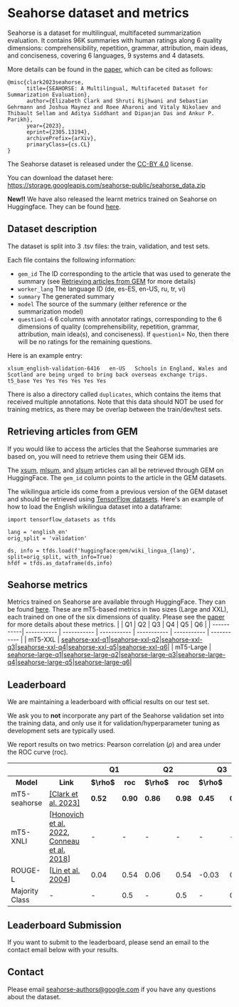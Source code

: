 # Seahorse dataset and metrics

Seahorse is a dataset for multilingual, multifaceted summarization evaluation.
It contains 96K summaries with human ratings along 6 quality dimensions: comprehensibility, repetition, grammar, attribution, main ideas, and conciseness, covering 6 languages, 9 systems and 4 datasets.

More details can be found in the [paper](https://arxiv.org/abs/2305.13194), which can be cited as follows:
```
@misc{clark2023seahorse,
      title={SEAHORSE: A Multilingual, Multifaceted Dataset for Summarization Evaluation}, 
      author={Elizabeth Clark and Shruti Rijhwani and Sebastian Gehrmann and Joshua Maynez and Roee Aharoni and Vitaly Nikolaev and Thibault Sellam and Aditya Siddhant and Dipanjan Das and Ankur P. Parikh},
      year={2023},
      eprint={2305.13194},
      archivePrefix={arXiv},
      primaryClass={cs.CL}
}
```
The Seahorse dataset is released under the [CC-BY 4.0](https://creativecommons.org/licenses/by/4.0/) license.

You can download the dataset here: https://storage.googleapis.com/seahorse-public/seahorse_data.zip

<b>New!!</b> We have also released the learnt metrics trained on Seahorse on Huggingface. They can be found [here](https://huggingface.co/collections/google/seahorse-release-6543b0c06d87d83c6d24193b).

## Dataset description

The dataset is split into 3 .tsv files: the train, validation, and test sets.

Each file contains the following information:
* `gem_id` The ID corresponding to the article that was used to generate the summary (see [Retrieving articles from GEM](https://github.com/google-research-datasets/seahorse/edit/main/README.md#retrieving-articles-from-gem) for more details)
* `worker_lang` The language ID (de, es-ES, en-US, ru, tr, vi) 
* `summary` The generated summary
* `model` The source of the summary (either reference or the summarization model)
* `question1-6` 6 columns with annotator ratings, corresponding to the 6 dimensions of quality (comprehensibility, repetition, grammar, attribution, main idea(s), and conciseness). If `question1`= No, then there will be no ratings for the remaining questions.

Here is an example entry:
```
xlsum_english-validation-6416	en-US	Schools in England, Wales and Scotland are being urged to bring back overseas exchange trips.	t5_base	Yes	Yes	Yes	Yes	Yes	Yes
```

There is also a directory called `duplicates`, which contains the items that received multiple annotations. Note that this data should NOT be used for training metrics, as there may be overlap between the train/dev/test sets.

## Retrieving articles from GEM

If you would like to access the articles that the Seahorse summaries are based on, you will need to retrieve them using their GEM ids.

The [xsum](https://huggingface.co/datasets/GEM/xsum), [mlsum](https://huggingface.co/datasets/GEM/mlsum), and [xlsum](https://huggingface.co/datasets/GEM/xlsum) articles can all be retrieved through GEM on HuggingFace. The `gem_id` column points to the article in the GEM datasets.

The wikilingua article ids come from a previous version of the GEM dataset and should be retrieved using [TensorFlow datasets](https://www.tensorflow.org/datasets/catalog/gem). Here's an example of how to load the English wikilingua dataset into a dataframe:

```
import tensorflow_datasets as tfds

lang = 'english_en'
orig_split = 'validation'

ds, info = tfds.load(f'huggingface:gem/wiki_lingua_{lang}', split=orig_split, with_info=True)
hfdf = tfds.as_dataframe(ds,info)
```

## Seahorse metrics

Metrics trained on Seahorse are available through HuggingFace. They can be found [here](https://huggingface.co/collections/google/seahorse-release-6543b0c06d87d83c6d24193b).
These are mT5-based metrics in two sizes (Large and XXL), each trained on one of the six dimensions of quality.
Please see the [paper](https://arxiv.org/abs/2305.13194) for more details about these metrics.
|       | Q1      | Q2 | Q3      | Q4 | Q5      | Q6 |
| -----------| ----------- | ----------- | ----------- | ----------- | ----------- | ----------- |
| mT5-XXL      | [seahorse-xxl-q1](https://huggingface.co/google/seahorse-xxl-q1)|[seahorse-xxl-q2](https://huggingface.co/google/seahorse-xxl-q2)|[seahorse-xxl-q3](https://huggingface.co/google/seahorse-xxl-q3)|[seahorse-xxl-q4](https://huggingface.co/google/seahorse-xxl-q4)|[seahorse-xxl-q5](https://huggingface.co/google/seahorse-xxl-q5)|[seahorse-xxl-q6](https://huggingface.co/google/seahorse-xxl-q6)|
| mT5-Large   | [seahorse-large-q1](https://huggingface.co/google/seahorse-large-q1)|[seahorse-large-q2](https://huggingface.co/google/seahorse-large-q2)|[seahorse-large-q3](https://huggingface.co/google/seahorse-large-q3)|[seahorse-large-q4](https://huggingface.co/google/seahorse-large-q4)|[seahorse-large-q5](https://huggingface.co/google/seahorse-large-q5)|[seahorse-large-q6](https://huggingface.co/google/seahorse-large-q6)|

## Leaderboard

We are maintaining a leaderboard with official results on our test set.

We ask you to **not** incorporate any part of the Seahorse validation set into the training data, and only use it for validation/hyperparameter tuning as development sets are typically used.

We report results on two metrics: Pearson correlation ($\rho$) and area under the ROC curve (roc).

<table>
  <tr>
    <th></th>
    <th></th>
    <th colspan="2">Q1</th>
    <th colspan="2">Q2</th>
    <th colspan="2">Q3</th>
    <th colspan="2">Q4</th>
    <th colspan="2">Q5</th>
    <th colspan="2">Q6</th>
  </tr>
  <tr>
    <th>Model</th>
    <th>Link</th>
    <th>$\rho$</th>
    <th>roc</th>
    <th>$\rho$</th>
    <th>roc</th>
    <th>$\rho$</th>
    <th>roc</th>
    <th>$\rho$</th>
    <th>roc</th>
    <th>$\rho$</th>
    <th>roc</th>    
    <th>$\rho$</th>
    <th>roc</th>
  </tr>
       <tr>
      <td> mT5-seahorse </td>
         <td> <a href="">[Clark et al. 2023]</a> </td>
         <td><b>0.52</b></td>
         <td><b>0.90</b></td>
         <td><b>0.86</b></td>
         <td><b>0.98</b></td>
         <td><b>0.45</b></td>
         <td><b>0.84</b></td>
         <td><b>0.59</b></td>
         <td><b>0.85</b></td>
         <td><b>0.50</b></td>
         <td><b>0.80</b></td>
         <td><b>0.52</b></td>
         <td><b>0.81</b></td>         
  </tr> 
         <tr>
      <td> mT5-XNLI </td>
           <td> [<a href="https://aclanthology.org/2022.naacl-main.287/">Honovich et al. 2022</a>, <a href="https://aclanthology.org/D18-1269/">Conneau et al. 2018</a>] </td>
         <td>-</td>
         <td>-</td>
         <td>-</td>
         <td>-</td>
         <td>-</td>
         <td>-</td>
         <td>0.43</td>
         <td>0.78</td>
         <td>-</td>
         <td>-</td>
         <td>-</td>
         <td>-</td>         
  </tr>
           <tr>
      <td> ROUGE-L </td>
           <td> [<a href="https://aclanthology.org/2022.naacl-main.287">Lin et al. 2004</a>] </td>
         <td>0.04</td>
         <td>0.54</td>
         <td>0.06</td>
         <td>0.54</td>
         <td>-0.03</td>
         <td>0.43</td>
         <td>0.13</td>
         <td>0.55</td>
         <td>0.03</td>
         <td>0.54</td>
         <td>0.02</td>
         <td>0.54</td>         
  </tr> 
           <tr>
      <td> Majority Class </td>
           <td> - </td>
         <td>-</td>
         <td>0.5</td>
         <td>-</td>
         <td>0.5</td>
         <td>-</td>
         <td>0.5</td>
         <td>-</td>
         <td>0.5</td>
         <td>-</td>
         <td>0.5</td>
         <td>-</td>
         <td>0.5</td>         
  </tr>   
  
</table>

## Leaderboard Submission

If you want to submit to the leaderboard, please send an email to the contact email below with your results.

## Contact

Please email seahorse-authors@google.com if you have any questions about the dataset.
